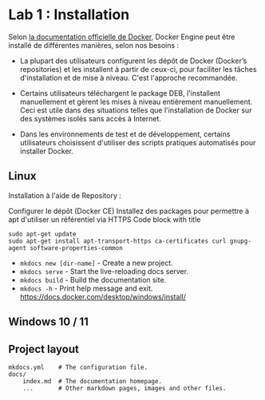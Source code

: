 # Lab 1 : Installation

Selon [la documentation officielle de Docker](https://docs.docker.com/engine/install/ubuntu/), Docker Engine peut être installé de différentes manières, selon nos besoins : 
-   La plupart des utilisateurs configurent les dépôt de Docker (Docker’s repositories) et les installent à partir de ceux-ci, pour faciliter les tâches d'installation et de mise à niveau. C'est l'approche recommandée. 

-   Certains utilisateurs téléchargent le package DEB, l'installent manuellement et gèrent les mises à niveau entièrement manuellement. Ceci est utile dans des situations telles que l'installation de Docker sur des systèmes isolés sans accès à Internet.

-   Dans les environnements de test et de développement, certains utilisateurs choisissent d'utiliser des scripts pratiques automatisés pour installer Docker.
## Linux 
Installation à l'aide de Repository :

Configurer le dépôt (Docker CE)
    Installez des packages pour permettre à apt d'utiliser un référentiel via HTTPS
Code block with title

```
sudo apt-get update
sudo apt-get install apt-transport-https ca-certificates curl gnupg-agent software-properties-common
``` 

* `mkdocs new [dir-name]` - Create a new project.
* `mkdocs serve` - Start the live-reloading docs server.
* `mkdocs build` - Build the documentation site.
* `mkdocs -h` - Print help message and exit.
https://docs.docker.com/desktop/windows/install/ 

## Windows 10 / 11


## Project layout

    mkdocs.yml    # The configuration file.
    docs/
        index.md  # The documentation homepage.
        ...       # Other markdown pages, images and other files.
